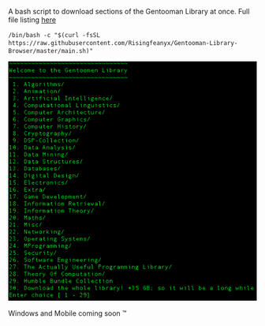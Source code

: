 A bash script to download sections of the Gentooman Library at once. Full file listing   <a href="https://g.sicp.me/books/listing.html" target="_blank">here </a>

```
/bin/bash -c "$(curl -fsSL https://raw.githubusercontent.com/Risingfeanyx/Gentooman-Library-Browser/master/main.sh)" 
```

<img src="image.png">

Windows and Mobile coming soon ™
